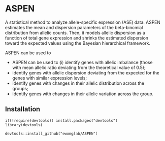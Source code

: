 # ASPEN

A statistical method to analyze allele-specific expression (ASE) data. ASPEN estimates the mean and dispersion parameters of the beta-binomial distribution from allelic counts.
 Then, it models allelic dispersion as a function of total gene expression and shrinks the estimated dispersion toward the expected values using the Bayesian hierarchical framework. 
            
ASPEN can be used to 
- ASPEN can be used to (i) identify genes with allelic imbalance (those with mean allelic ratio deviating from the theoretical value of 0.5);
- identify genes with allelic dispersion deviating from the expected for the genes with similar expression levels;
- identify genes with changes in their allelic distribution across the groups;
- identify genes with changes in their allelic variation across the group.

## Installation
```
if(!require(devtools)) install.packages("devtools")
library(devtools)

devtools::install_github("ewonglab/ASPEN")
```
